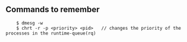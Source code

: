 ## Commands to remember
````
	$ dmesg -w
	$ chrt -r -p <priority> <pid>	// changes the priority of the processes in the runtime-queue(rq)

````
